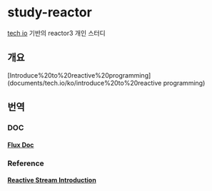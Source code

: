 # study-reactor
[tech io](https://tech.io/playgrounds/929/reactive-programming-with-reactor-3/Intro) 기반의 reactor3 개인 스터디

## 개요
[Introduce%20to%20reactive%20programming](documents/tech.io/ko/introduce%20to%20reactive programming) 

## 번역

### DOC

#### [Flux Doc](documents/docs/Flux)

### Reference

#### [Reactive Stream Introduction](documents/reference/3.%20Introduction%20to%20Reactive%20Programming)

